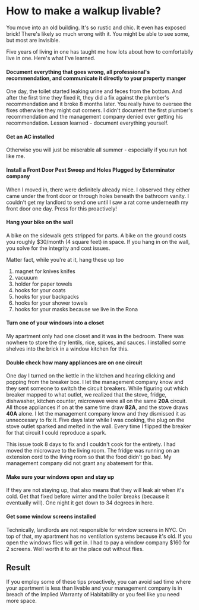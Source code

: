 # How to make a walkup livable?
You move into an old building. It's so rustic and chic. It even has exposed brick!
There's likely so much wrong with it. You might be able to see some, but most are invisible.

Five years of living in one has taught me how lots about how to comfortablly live in one. Here's what I've learned.

#### Document everything that goes wrong, all professional's recommendation, and communicate it directly to your property manger
One day, the toilet started leaking urine and feces from the bottom. And after the first time they fixed it, they did a fix against the plumber's recommendation and it broke 8 months later. You really have to oversee the fixes otherwise they might cut corners. I didn't document the first plumber's recommendation and the management company denied ever getting his recommendation. Lesson learned - document everything yourself.

#### Get an AC installed
Otherwise you will just be miserable all summer - especially if you run hot like me.

#### Install a Front Door Pest Sweep and Holes Plugged by Exterminator company
When I moved in, there were definitely already mice. I observed they either came under the front door or through holes beneath the bathroom vanity. I couldn't get my landlord to send one until I saw a rat come underneath my front door one day. Press for this proactively!

#### Hang your bike on the wall
A bike on the sidewalk gets stripped for parts. A bike on the ground costs you roughly $30/month (4 square feet) in space. If you hang in on the wall, you solve for the integrity and cost issues.

Matter fact, while you're at it, hang these up too
1. magnet for knives knifes
1. vacuuum
1. holder for paper towels
1. hooks for your coats
1. hooks for your backpacks
1. hooks for your shower towels
1. hooks for your masks because we live in the Rona

#### Turn one of your windows into a closet
My apartment only had one closet and it was in the bedroom. There was nowhere to store the dry lentils, rice, spices, and sauces. I installed some shelves into the brick in a window kitchen for this.

#### Double check how many appliances are on one circuit
One day I turned on the kettle in the kitchen and hearing clicking and popping from the breaker box. I let the management company know and they sent someone to switch the circuit breakers. While figuring out which breaker mapped to what outlet, we realized that the stove, fridge, dishwasher, kitchen counter, microwave were all on the same **20A** circuit. All those appliances if on at the same time draw **82A**, and the stove draws **40A** alone. I let the management company know and they dismissed it as unneccesary to fix it. Five days later while I was cooking, the plug on the stove outlet sparked and melted in the wall. Every time I flipped the breaker for that circuit I could reproduce a spark.

This issue took 8 days to fix and I couldn't cook for the entirety. I had moved the microwave to the living room. The fridge was running on an extension cord to the living room so that the food didn't go bad. My management company did not grant any abatement for this.

#### Make sure your windows open and stay up
If they are not staying up, that also means that they will leak air when it's cold. Get that fixed before winter and the boiler breaks (because it eventually will). One night it got down to 34 degrees in here.

#### Get some window screens installed
Technically, landlords are not responsible for window screens in NYC. On top of that, my apartment has no ventilation systems because it's old. If you open the windows flies will get in. I had to pay a window company $160 for 2 screens. Well worth it to air the place out without flies.

## Result
If you employ some of these tips proactively, you can avoid sad time where your apartment is less than livable and your management company is in breach of the Implied Warranty of Habitability or you feel like you need more space.

